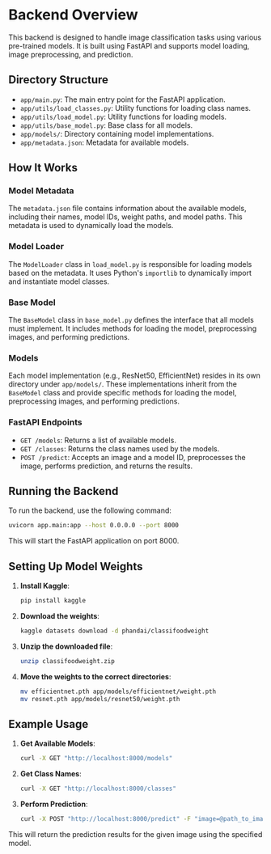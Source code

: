 # Backend Overview

This backend is designed to handle image classification tasks using various pre-trained models. It is built using FastAPI and supports model loading, image preprocessing, and prediction.

## Directory Structure

- `app/main.py`: The main entry point for the FastAPI application.
- `app/utils/load_classes.py`: Utility functions for loading class names.
- `app/utils/load_model.py`: Utility functions for loading models.
- `app/utils/base_model.py`: Base class for all models.
- `app/models/`: Directory containing model implementations.
- `app/metadata.json`: Metadata for available models.

## How It Works

### Model Metadata

The `metadata.json` file contains information about the available models, including their names, model IDs, weight paths, and model paths. This metadata is used to dynamically load the models.

### Model Loader

The `ModelLoader` class in `load_model.py` is responsible for loading models based on the metadata. It uses Python's `importlib` to dynamically import and instantiate model classes.

### Base Model

The `BaseModel` class in `base_model.py` defines the interface that all models must implement. It includes methods for loading the model, preprocessing images, and performing predictions.

### Models

Each model implementation (e.g., ResNet50, EfficientNet) resides in its own directory under `app/models/`. These implementations inherit from the `BaseModel` class and provide specific methods for loading the model, preprocessing images, and performing predictions.

### FastAPI Endpoints

- `GET /models`: Returns a list of available models.
- `GET /classes`: Returns the class names used by the models.
- `POST /predict`: Accepts an image and a model ID, preprocesses the image, performs prediction, and returns the results.

## Running the Backend

To run the backend, use the following command:

```bash
uvicorn app.main:app --host 0.0.0.0 --port 8000
```

This will start the FastAPI application on port 8000.

## Setting Up Model Weights

1. **Install Kaggle**:

   ```bash
   pip install kaggle
   ```

2. **Download the weights**:

   ```bash
   kaggle datasets download -d phandai/classifoodweight
   ```

3. **Unzip the downloaded file**:

   ```bash
   unzip classifoodweight.zip
   ```

4. **Move the weights to the correct directories**:

   ```bash
   mv efficientnet.pth app/models/efficientnet/weight.pth
   mv resnet.pth app/models/resnet50/weight.pth
   ```

## Example Usage

1. **Get Available Models**:

   ```bash
   curl -X GET "http://localhost:8000/models"
   ```

2. **Get Class Names**:

   ```bash
   curl -X GET "http://localhost:8000/classes"
   ```

3. **Perform Prediction**:

   ```bash
   curl -X POST "http://localhost:8000/predict" -F "image=@path_to_image.jpg" -F "model_id_name=resnet50"
   ```

This will return the prediction results for the given image using the specified model.
